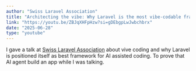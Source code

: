 ```yaml
---
author: "Swiss Laravel Association"
title: "Architecting the vibe: Why Laravel is the most vibe-codable framework with Michal Pasierbski"
link: "https://youtu.be/ZBJqXHFpHzw?si=gDEbgpLwJwbchbrx"
date: "2025-06-28"
type: "youtube"
---
```


I gave a talk at [Swiss Laravel Association](https://laravel.swiss/) about vive coding and why Laravel is positioned itself as best framework for AI assisted coding. To prove that AI agent build an app while I was talking.
